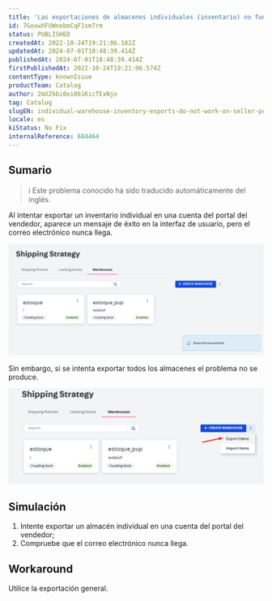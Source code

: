 ```yaml
---
title: 'Las exportaciones de almacenes individuales (inventario) no funcionan en las cuentas del Seller Portal'
id: 7GoxwXFUWnebmCqF1sm7rm
status: PUBLISHED
createdAt: 2022-10-24T19:21:06.182Z
updatedAt: 2024-07-01T18:48:39.414Z
publishedAt: 2024-07-01T18:48:39.414Z
firstPublishedAt: 2022-10-24T19:21:06.574Z
contentType: knownIssue
productTeam: Catalog
author: 2mXZkbi0oi061KicTExNjo
tag: Catalog
slugEN: individual-warehouse-inventory-exports-do-not-work-on-seller-portal-accounts
locale: es
kiStatus: No Fix
internalReference: 684464
---
```


## Sumario

>ℹ️ Este problema conocido ha sido traducido automáticamente del inglés.



Al intentar exportar un inventario individual en una cuenta del portal del vendedor, aparece un mensaje de éxito en la interfaz de usuario, pero el correo electrónico nunca llega.

 ![](https://raw.githubusercontent.com/vtexdocs/known-issues/refs/heads/main/docs/es/known-issues/Catalog/las-exportaciones-de-almacenes-individuales-inventario-no-funcionan-en-las-cuentas-del-seller-portal_1.png)

Sin embargo, si se intenta exportar todos los almacenes el problema no se produce.

 ![](https://raw.githubusercontent.com/vtexdocs/known-issues/refs/heads/main/docs/es/known-issues/Catalog/las-exportaciones-de-almacenes-individuales-inventario-no-funcionan-en-las-cuentas-del-seller-portal_2.png)



## Simulación



1. Intente exportar un almacén individual en una cuenta del portal del vendedor;
2. Compruebe que el correo electrónico nunca llega.



## Workaround


Utilice la exportación general.


